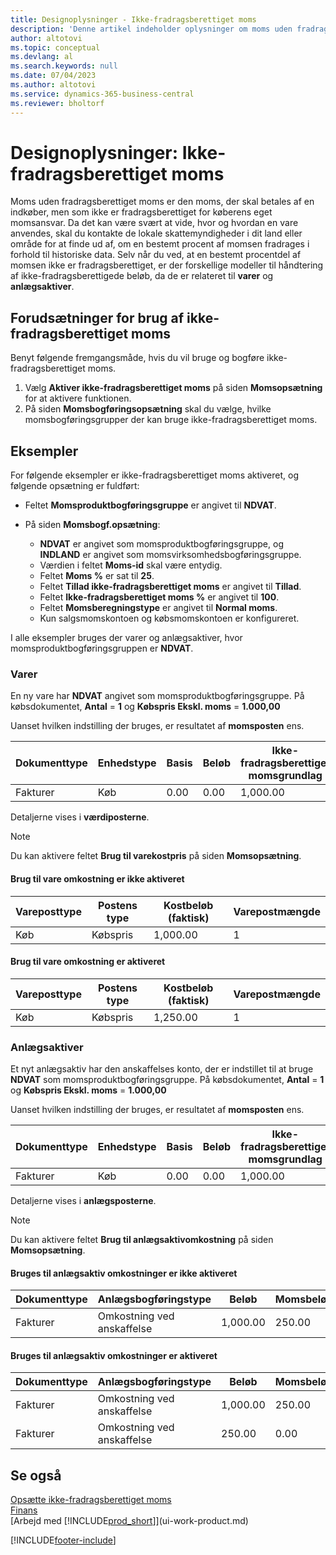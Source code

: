 ```yaml
---
title: Designoplysninger - Ikke-fradragsberettiget moms
description: 'Denne artikel indeholder oplysninger om moms uden fradragsberettiget moms, der skal betales af en indkøber, men som ikke er fradragsberettiget for køberens eget momsansvar.'
author: altotovi
ms.topic: conceptual
ms.devlang: al
ms.search.keywords: null
ms.date: 07/04/2023
ms.author: altotovi
ms.service: dynamics-365-business-central
ms.reviewer: bholtorf
---
```


# <a name="design-details-non-deductible-vat"></a>Designoplysninger: Ikke-fradragsberettiget moms

Moms uden fradragsberettiget moms er den moms, der skal betales af en indkøber, men som ikke er fradragsberettiget for køberens eget momsansvar. Da det kan være svært at vide, hvor og hvordan en vare anvendes, skal du kontakte de lokale skattemyndigheder i dit land eller område for at finde ud af, om en bestemt procent af momsen fradrages i forhold til historiske data. Selv når du ved, at en bestemt procentdel af momsen ikke er fradragsberettiget, er der forskellige modeller til håndtering af ikke-fradragsberettigede beløb, da de er relateret til **varer** og **anlægsaktiver**.

## <a name="prerequisites-for-using-non-deductible-vat"></a>Forudsætninger for brug af ikke-fradragsberettiget moms

Benyt følgende fremgangsmåde, hvis du vil bruge og bogføre ikke-fradragsberettiget moms.

1. Vælg **Aktiver ikke-fradragsberettiget moms** på siden **Momsopsætning** for at aktivere funktionen.
2. På siden **Momsbogføringsopsætning** skal du vælge, hvilke momsbogføringsgrupper der kan bruge ikke-fradragsberettiget moms.

## <a name="examples"></a>Eksempler

For følgende eksempler er ikke-fradragsberettiget moms aktiveret, og følgende opsætning er fuldført:

- Feltet **Momsproduktbogføringsgruppe** er angivet til **NDVAT**.
- På siden **Momsbogf.opsætning**:

    - **NDVAT** er angivet som momsproduktbogføringsgruppe, og **INDLAND** er angivet som momsvirksomhedsbogføringsgruppe.
    - Værdien i feltet **Moms-id** skal være entydig.
    - Feltet **Moms %** er sat til **25**.
    - Feltet **Tillad ikke-fradragsberettiget moms** er angivet til **Tillad**.
    - Feltet **Ikke-fradragsberettiget moms %** er angivet til **100**.
    - Feltet **Momsberegningstype** er angivet til **Normal moms**.
    - Kun salgsmomskontoen og købsmomskontoen er konfigureret.

I alle eksempler bruges der varer og anlægsaktiver, hvor momsproduktbogføringsgruppen er **NDVAT**.

### <a name="items"></a>Varer

En ny vare har **NDVAT** angivet som momsproduktbogføringsgruppe. På købsdokumentet, **Antal** = **1** og **Købspris Ekskl. moms** = **1.000,00**

Uanset hvilken indstilling der bruges, er resultatet af **momsposten** ens.

| Dokumenttype | Enhedstype | Basis | Beløb | Ikke-fradragsberettiget momsgrundlag | Ikke-fradragsberettiget momsbeløb |
|---|---|---|---|---|---|
| Fakturer | Køb | 0.00 | 0.00 | 1,000.00 | 250.00 |

Detaljerne vises i **værdiposterne**.

> [!NOTE]
> Du kan aktivere feltet **Brug til varekostpris** på siden **Momsopsætning**.

#### <a name="use-for-item-cost-isnt-enabled"></a>Brug til vare omkostning er ikke aktiveret

| Vareposttype | Postens type | Kostbeløb (faktisk) | Varepostmængde |
|---|---|---|---|
| Køb | Købspris | 1,000.00 | 1 |

#### <a name="use-for-item-cost-is-enabled"></a>Brug til vare omkostning er aktiveret

| Vareposttype | Postens type | Kostbeløb (faktisk) | Varepostmængde |
|---|---|---|---|
| Køb | Købspris | 1,250.00 | 1 |

### <a name="fixed-assets"></a>Anlægsaktiver

Et nyt anlægsaktiv har den anskaffelses konto, der er indstillet til at bruge **NDVAT** som momsproduktbogføringsgruppe. På købsdokumentet, **Antal** = **1** og **Købspris Ekskl. moms** = **1.000,00**

Uanset hvilken indstilling der bruges, er resultatet af **momsposten** ens.

| Dokumenttype | Enhedstype | Basis | Beløb | Ikke-fradragsberettiget momsgrundlag | Ikke-fradragsberettiget momsbeløb |
|---|---|---|---|---|---|
| Fakturer | Køb | 0.00 | 0.00 | 1,000.00 | 250.00 |

Detaljerne vises i **anlægsposterne**.

> [!NOTE]
> Du kan aktivere feltet **Brug til anlægsaktivomkostning** på siden **Momsopsætning**.

#### <a name="use-for-fixed-asset-cost-isnt-enabled"></a>Bruges til anlægsaktiv omkostninger er ikke aktiveret

| Dokumenttype | Anlægsbogføringstype | Beløb | Momsbeløb |
|---|---|---|---|
| Fakturer | Omkostning ved anskaffelse | 1,000.00 | 250.00 |

#### <a name="use-for-fixed-asset-cost-is-enabled"></a>Bruges til anlægsaktiv omkostninger er aktiveret

| Dokumenttype | Anlægsbogføringstype | Beløb | Momsbeløb |
|---|---|---|---|
| Fakturer | Omkostning ved anskaffelse | 1,000.00 | 250.00 |
| Fakturer | Omkostning ved anskaffelse | 250.00 | 0.00 |

## <a name="see-also"></a>Se også

[Opsætte ikke-fradragsberettiget moms](finance-setup-nondeductible-vat.md)  
[Finans](finance.md)  
[Arbejd med [!INCLUDE[prod_short](includes/prod_short.md)]](ui-work-product.md)

[!INCLUDE[footer-include](includes/footer-banner.md)]
